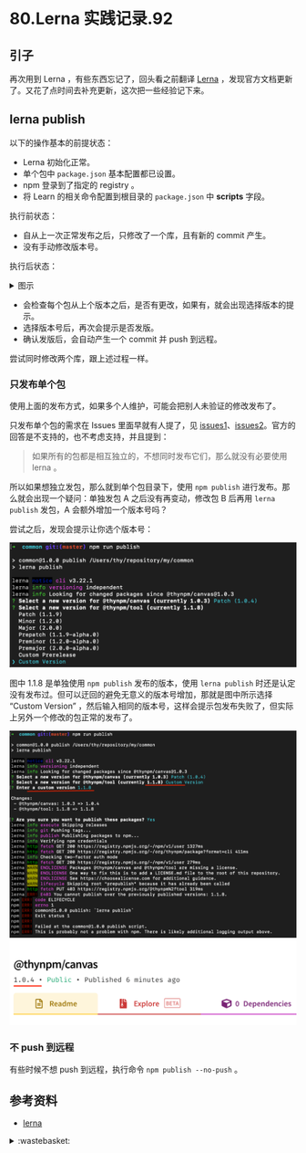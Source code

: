 # 80.Lerna 实践记录.92
## <a name="start"></a> 引子
再次用到 Lerna ，有些东西忘记了，回头看之前翻译 [Lerna][url-segment-23] ，发现官方文档更新了。又花了点时间去补充更新，这次把一些经验记下来。


## <a name="publish"></a> lerna publish
以下的操作基本的前提状态：
- Lerna 初始化正常。
- 单个包中 `package.json` 基本配置都已设置。
- npm 登录到了指定的 registry 。
- 将 Learn 的相关命令配置到根目录的 `package.json` 中 **scripts** 字段。


执行前状态：
- 自从上一次正常发布之后，只修改了一个库，且有新的 commit 产生。
- 没有手动修改版本号。

执行后状态：

<details>
<summary>图示</summary>

![80-publish-default][url-local-1]

</details>

- 会检查每个包从上个版本之后，是否有更改，如果有，就会出现选择版本的提示。
- 选择版本号后，再次会提示是否发版。
- 确认发版后，会自动产生一个 commit 并 push 到远程。

尝试同时修改两个库，跟上述过程一样。

### 只发布单个包
使用上面的发布方式，如果多个人维护，可能会把别人未验证的修改发布了。

只发布单个包的需求在 Issues 里面早就有人提了，见 [issues1][url-issues-1]、[issues2][url-issues-2]。官方的回答是不支持的，也不考虑支持，并且提到：
> 如果所有的包都是相互独立的，不想同时发布它们，那么就没有必要使用 lerna 。

所以如果想独立发包，那么就到单个包目录下，使用 `npm publish` 进行发布。那么就会出现一个疑问：单独发包 A 之后没有再变动，修改包 B 后再用 `lerna publish` 发包，A 会额外增加一个版本号吗？

尝试之后，发现会提示让你选个版本号：

![80-publish-process1][url-local-2]

图中 1.1.8 是单独使用 `npm publish` 发布的版本，使用 `lerna publish` 时还是认定没有发布过。但可以迂回的避免无意义的版本号增加，那就是图中所示选择 “Custom Version” ，然后输入相同的版本号，这样会提示包发布失败了，但实际上另外一个修改的包正常的发布了。

![80-publish-process2][url-local-3]
![80-publish-result][url-local-4]

### 不 push 到远程
有些时候不想 push 到远程，执行命令 `npm publish --no-push` 。

<!-- <div align="right"><a href="#index">Back to top :arrow_up:</a></div> -->


## <a name="reference"></a> 参考资料
- [lerna][url-github-1]


[url-github-1]:https://github.com/lerna/lerna
[url-segment-23]:https://github.com/XXHolic/segment/issues/23
[url-issues-1]:https://github.com/lerna/lerna/issues/1055
[url-issues-2]:https://github.com/lerna/lerna/issues/1691

[url-local-1]:../images/80/publish-1.png
[url-local-2]:../images/80/publish-2.png
[url-local-3]:../images/80/publish-3.png
[url-local-4]:../images/80/publish-4.png

<details>
<summary>:wastebasket:</summary>

![80-poster][url-local-poster]

</details>

[url-book]:https://book.douban.com/subject/26916012/
[url-local-poster]:../images/80/poster.jpeg
